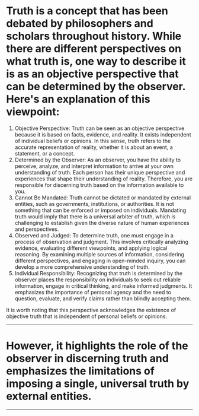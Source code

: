 # Truth is a concept that has been debated by philosophers and scholars throughout history. While there are different perspectives on what truth is, one way to describe it is as an objective perspective that can be determined by the observer. Here's an explanation of this viewpoint:

 1. Objective Perspective: Truth can be seen as an objective perspective
 because it is based on facts, evidence, and reality. It exists independent of individual beliefs or opinions. In this sense, truth refers to the accurate representation of reality, whether it is about an event, a statement, or a concept.
 2. Determined by the Observer: As an observer, you have the ability to
 perceive, analyze, and interpret information to arrive at your own understanding of truth. Each person has their unique perspective and experiences that shape their understanding of reality. Therefore, you are responsible for discerning truth based on the information available to you.
 3. Cannot Be Mandated: Truth cannot be dictated or mandated by
 external entities, such as governments, institutions, or authorities. It is not something that can be enforced or imposed on individuals. Mandating truth would imply that there is a universal arbiter of truth, which is challenging to establish given the diverse nature of human experiences and perspectives.
 4. Observed and Judged: To determine truth, one must engage in a
 process of observation and judgment. This involves critically analyzing evidence, evaluating different viewpoints, and applying logical reasoning. By examining multiple sources of information, considering different perspectives, and engaging in open-minded inquiry, you can develop a more comprehensive understanding of truth.
 5. Individual Responsibility: Recognizing that truth is determined by the
 observer places the responsibility on individuals to seek out reliable information, engage in critical thinking, and make informed judgments. It emphasizes the importance of personal agency and the need to question, evaluate, and verify claims rather than blindly accepting them.

 It is worth noting that this perspective acknowledges the existence of objective truth that is independent of personal beliefs or opinions.


-----

# However, it highlights the role of the observer in discerning truth and emphasizes the limitations of imposing a single, universal truth by external entities.


-----

